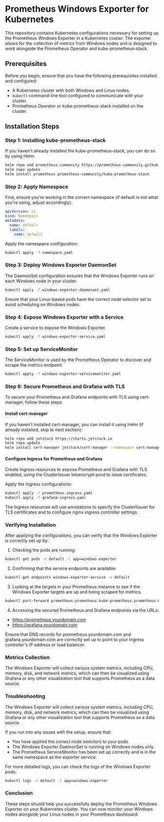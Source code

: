 # Prometheus Windows Exporter for Kubernetes

This repository contains Kubernetes configurations necessary for setting up the Prometheus Windows Exporter in a Kubernetes cluster. The exporter allows for the collection of metrics from Windows nodes and is designed to work alongside the Prometheus Operator and kube-prometheus-stack.

## Prerequisites

Before you begin, ensure that you have the following prerequisites installed and configured:

- A Kubernetes cluster with both Windows and Linux nodes.
- `kubectl` command-line tool configured to communicate with your cluster.
- Prometheus Operator or kube-prometheus-stack installed on the cluster.

## Installation Steps

### Step 1: Installing kube-prometheus-stack

If you haven't already installed the kube-prometheus-stack, you can do so by using Helm:

```bash
helm repo add prometheus-community https://prometheus-community.github.io/helm-charts
helm repo update
helm install prometheus prometheus-community/kube-prometheus-stack
```

### Step 2: Apply Namespace

First, ensure you're working in the correct namespace (if default is not what you're using, adjust accordingly).

```yaml
apiVersion: v1
kind: Namespace
metadata:
  name: default
  labels:
    name: default
```

Apply the namespace configuration:

```bash
kubectl apply -f namespace.yaml
```

### Step 3: Deploy Windows Exporter DaemonSet

The DaemonSet configuration ensures that the Windows Exporter runs on each Windows node in your cluster.

```bash
kubectl apply -f windows-exporter-daemonset.yaml
```

Ensure that your Linux-based pods have the correct node selector set to avoid scheduling on Windows nodes.

### Step 4: Expose Windows Exporter with a Service

Create a service to expose the Windows Exporter.

```bash
kubectl apply -f windows-exporter-service.yaml
```

### Step 5: Set up ServiceMonitor

The ServiceMonitor is used by the Prometheus Operator to discover and scrape the metrics endpoint.

```bash
kubectl apply -f windows-exporter-servicemonitor.yaml
```

### Step 6: Secure Prometheus and Grafana with TLS

To secure your Prometheus and Grafana endpoints with TLS using cert-manager, follow these steps:

#### Install cert-manager

If you haven't installed cert-manager, you can install it using Helm (if already installed, skip to next section):

```bash
helm repo add jetstack https://charts.jetstack.io
helm repo update
helm install cert-manager jetstack/cert-manager --namespace cert-manager --create-namespace --version v1.5.3 --set installCRDs=true
```

#### Configure Ingress for Prometheus and Grafana

Create Ingress resources to expose Prometheus and Grafana with TLS enabled, using the ClusterIssuer letsencrypt-prod to issue certificates.

Apply the Ingress configurations:

```bash
kubectl apply -f prometheus-ingress.yaml
kubectl apply -f grafana-ingress.yaml
```

The Ingress resources will use annotations to specify the ClusterIssuer for TLS certificates and to configure nginx ingress controller settings.

### Verifying Installation

After applying the configurations, you can verify that the Windows Exporter is correctly set up by:

1. Checking the pods are running:
```bash
kubectl get pods -n default -l app=windows-exporter
```
2. Confirming that the service endpoints are available:
```bash
kubectl get endpoints windows-exporter-service -n default
```
3. Looking at the targets in your Prometheus instance to see if the Windows Exporter targets are up and being scraped for metrics.
```bash
kubectl port-forward prometheus-prometheus-kube-prometheus-prometheus-0 9090
```

4. Accessing the secured Prometheus and Grafana endpoints via the URLs:

* https://prometheus.yourdomain.com
* https://grafana.yourdomain.com

Ensure that DNS records for prometheus.yourdomain.com and grafana.yourdomain.com are correctly set up to point to your Ingress controller's IP address or load balancer.

### Metrics Collection

The Windows Exporter will collect various system metrics, including CPU, memory, disk, and network metrics, which can then be visualized using Grafana or any other visualization tool that supports Prometheus as a data source.

### Troubleshooting

The Windows Exporter will collect various system metrics, including CPU, memory, disk, and network metrics, which can then be visualized using Grafana or any other visualization tool that supports Prometheus as a data source.

If you run into any issues with the setup, ensure that:

* You have applied the correct node selectors to your pods.
* The Windows Exporter DaemonSet is running on Windows nodes only.
* The Prometheus ServiceMonitor has been set up correctly and is in the same namespace as the exporter service.

For more detailed logs, you can check the logs of the Windows Exporter pods:

```bash
kubectl logs -n default -l app=windows-exporter
```

### Conclusion

These steps shuold help you successfully deploy the Prometheus Windows Exporter on your Kubernetes cluster. You can now monitor your Windows nodes alongside your Linux nodes in your Prometheus dashboard.